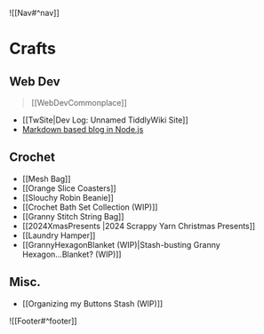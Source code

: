 ![[Nav#^nav]]

# Crafts

## Web Dev
> [[WebDevCommonplace]]

- [[TwSite|Dev Log: Unnamed TiddlyWiki Site]]
- [Markdown based blog in Node.js](https://github.com/MarySeph/node-markdown-blog)

## Crochet
- [[Mesh Bag]]
- [[Orange Slice Coasters]]
- [[Slouchy Robin Beanie]]
- [[Crochet Bath Set Collection (WIP)]]
- [[Granny Stitch String Bag]]
- [[2024XmasPresents |2024 Scrappy Yarn Christmas Presents]]
- [[Laundry Hamper]]
- [[GrannyHexagonBlanket (WIP)|Stash-busting Granny Hexagon...Blanket? (WIP)]] 

## Misc.
- [[Organizing my Buttons Stash (WIP)]] 

![[Footer#^footer]]